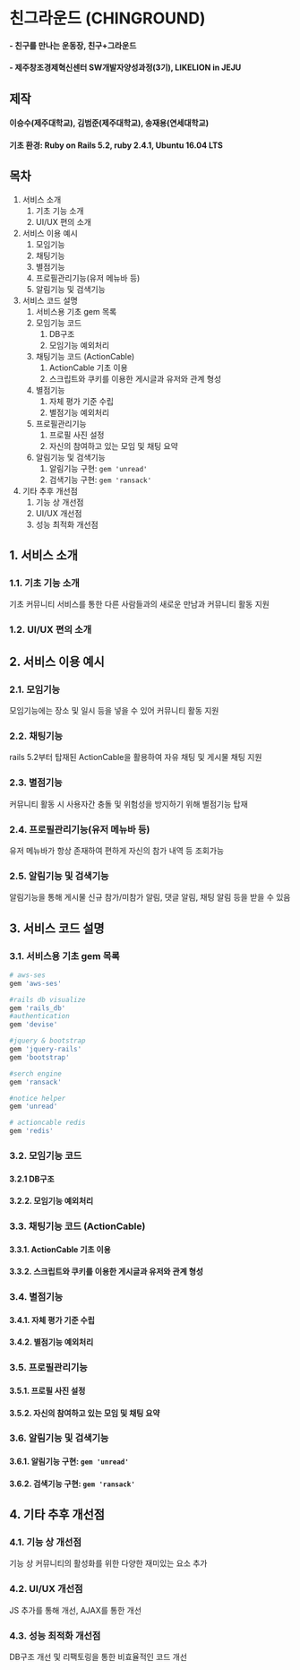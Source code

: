 # 친그라운드 (CHINGROUND)

#### - 친구를 만나는 운동장, 친구+그라운드

#### - 제주창조경제혁신센터 SW개발자양성과정(3기), LIKELION in JEJU

## 제작

#### 이승수(제주대학교), 김범준(제주대학교), 송재용(연세대학교)

#### 기초 환경: Ruby on Rails 5.2, ruby 2.4.1, Ubuntu 16.04 LTS

## 목차

1. 서비스 소개
   1. 기초 기능 소개
   2. UI/UX 편의 소개
2. 서비스 이용 예시
   1. 모임기능
   2. 채팅기능
   3. 별점기능
   4. 프로필관리기능(유저 메뉴바 등)
   5. 알림기능 및 검색기능
3. 서비스 코드 설명
   1. 서비스용 기초 gem 목록
   2. 모임기능 코드
      1. DB구조
      2. 모임기능 예외처리
   3. 채팅기능 코드 (ActionCable)
      1. ActionCable 기초 이용
      2. 스크립트와 쿠키를 이용한 게시글과 유저와 관계 형성
   4. 별점기능
      1. 자체 평가 기준 수립
      2. 별점기능 예외처리
   5. 프로필관리기능
      1. 프로필 사진 설정
      2. 자신의 참여하고 있는 모임 및 채팅 요약
   6. 알림기능 및 검색기능
      1. 알림기능 구현: `gem 'unread'`
      2. 검색기능 구현: `gem 'ransack'`
4. 기타 추후 개선점
   1. 기능 상 개선점
   2. UI/UX 개선점
   3. 성능 최적화 개선점



## 1. 서비스 소개

### 1.1. 기초 기능 소개

기초 커뮤니티 서비스를 통한 다른 사람들과의 새로운 만남과 커뮤니티 활동 지원

### 1.2. UI/UX 편의 소개



## 2. 서비스 이용 예시

### 2.1. 모임기능

모임기능에는 장소 및 일시 등을 넣을 수 있어 커뮤니티 활동 지원

### 2.2. 채팅기능

rails 5.2부터 탑재된 ActionCable을 활용하여 자유 채팅 및 게시물 채팅 지원

### 2.3. 별점기능

커뮤니티 활동 시 사용자간 충돌 및 위험성을 방지하기 위해 별점기능 탑재

### 2.4. 프로필관리기능(유저 메뉴바 등)

유저 메뉴바가 항상 존재하여 편하게 자신의 참가 내역 등 조회가능

### 2.5. 알림기능 및 검색기능

알림기능을 통해 게시물 신규 참가/미참가 알림, 댓글 알림, 채팅 알림 등을 받을 수 있음

## 3. 서비스 코드 설명

### 3.1. 서비스용 기초 gem 목록

```ruby
# aws-ses
gem 'aws-ses'

#rails db visualize
gem 'rails_db'
#authentication
gem 'devise' 

#jquery & bootstrap
gem 'jquery-rails'
gem 'bootstrap'

#serch engine
gem 'ransack'

#notice helper
gem 'unread'

# actioncable redis
gem 'redis'
```



### 3.2. 모임기능 코드

#### 3.2.1 DB구조

#### 3.2.2. 모임기능 예외처리



### 3.3. 채팅기능 코드 (ActionCable)

#### 3.3.1. ActionCable 기초 이용

#### 3.3.2. 스크립트와 쿠키를 이용한 게시글과 유저와 관계 형성



### 3.4. 별점기능

#### 3.4.1. 자체 평가 기준 수립

#### 3.4.2. 별점기능 예외처리



### 3.5. 프로필관리기능

#### 3.5.1. 프로필 사진 설정

#### 3.5.2. 자신의 참여하고 있는 모임 및 채팅 요약



### 3.6. 알림기능 및 검색기능

#### 3.6.1. 알림기능 구현: `gem 'unread'`

#### 3.6.2. 검색기능 구현: `gem 'ransack'`



## 4. 기타 추후 개선점

### 4.1. 기능 상 개선점

기능 상 커뮤니티의 활성화를 위한 다양한 재미있는 요소 추가

### 4.2. UI/UX 개선점

JS 추가를 통해 개선, AJAX를 통한 개선

### 4.3. 성능 최적화 개선점

DB구조 개선 및 리팩토링을 통한 비효율적인 코드 개선